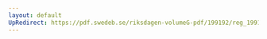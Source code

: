 ```yaml
---
layout: default
UpRedirect: https://pdf.swedeb.se/riksdagen-volumeG-pdf/199192/reg_199192/reg_199192_0937.pdf
---
```

